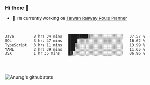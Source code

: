 ### Hi there 👋

- 🔭 I’m currently working on [Taiwan Railway Route Planner](https://github.com/Taiwan-Railway-Route-Planner)

<br/>

<!--START_SECTION:waka-->
```text
Java         8 hrs 34 mins   █████████▒░░░░░░░░░░░░░░░   37.57 % 
SQL          3 hrs 47 mins   ████░░░░░░░░░░░░░░░░░░░░░   16.62 % 
TypeScript   3 hrs 11 mins   ███▒░░░░░░░░░░░░░░░░░░░░░   13.99 % 
YAML         2 hrs 39 mins   ███░░░░░░░░░░░░░░░░░░░░░░   11.65 % 
JSX          1 hr 35 mins    █▓░░░░░░░░░░░░░░░░░░░░░░░   06.96 % 
```
<!--END_SECTION:waka-->

<br/>
<br/>

![Anurag's github stats](https://github-readme-stats.vercel.app/api?username=DepickereSven&show_icons=true&theme=tokyonight)



<!--
**DepickereSven/DepickereSven** is a ✨ _special_ ✨ repository because its `README.md` (this file) appears on your GitHub profile.

Here are some ideas to get you started:

- 🔭 I’m currently working on ...
- 🌱 I’m currently learning ...
- 👯 I’m looking to collaborate on ...
- 🤔 I’m looking for help with ...
- 💬 Ask me about ...
- 📫 How to reach me: ...
- 😄 Pronouns: ...
- ⚡ Fun fact: ...
-->
